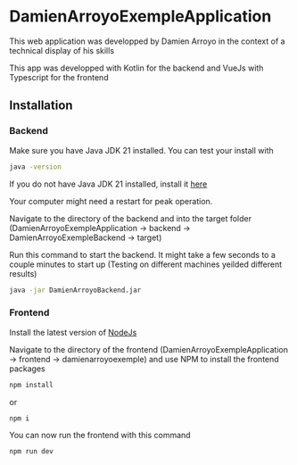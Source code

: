 # DamienArroyoExempleApplication
 
This web application was developped by Damien Arroyo in the context of a technical display of his skills

This app was developped with Kotlin for the backend and VueJs with Typescript for the frontend

## Installation

### Backend

Make sure you have Java JDK 21 installed. You can test your install with 

```bash
java -version
```

If you do not have Java JDK 21 installed, install it [here](https://www.oracle.com/ca-en/java/technologies/downloads/)

Your computer might need a restart for peak operation.

Navigate to the directory of the backend and into the target folder (DamienArroyoExempleApplication -> backend -> DamienArroyoExempleBackend -> target)

Run this command to start the backend. It might take a few seconds to a couple minutes to start up (Testing on different machines yeilded different results)

```bash
java -jar DamienArroyoBackend.jar
```

### Frontend

Install the latest version of [NodeJs](https://nodejs.org/en/download/current)

Navigate to the directory of the frontend (DamienArroyoExempleApplication -> frontend -> damienarroyoexemple) and use NPM to install the frontend packages 

```bash
npm install
```
or
```bash
npm i
```

You can now run the frontend with this command

```bash
npm run dev
```

